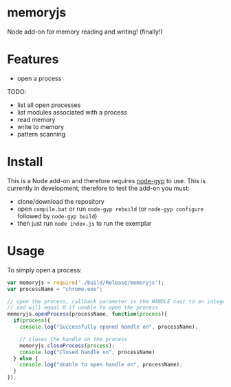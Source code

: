 # memoryjs
Node add-on for memory reading and writing! (finally!)

# Features

- open a process

TODO:
- list all open processes
- list modules associated with a process
- read memory
- write to memory
- pattern scanning

# Install

This is a Node add-on and therefore requires [node-gyp](https://github.com/nodejs/node-gyp) to use.
This is currently in development, therefore to test the add-on you must:

- clone/download the repository
- open `compile.bat` or run `node-gyp rebuild` (or `node-gyp configure` followed by `node-gyp build`)
- then just run `node index.js` to run the exemplar

# Usage

To simply open a process:
``` javascript
var memoryjs = require('./build/Release/memoryjs');
var processName = "chrome.exe";

// open the process, callback parameter is the HANDLE cast to an integer
// and will equal 0 if unable to open the process
memoryjs.openProcess(processName, function(process){
  if(process){
    console.log("Successfully opened handle on", processName);

    // closes the handle on the process
    memoryjs.closeProcess(process);
    console.log("Closed handle on", processName)
  } else {
    console.log("Unable to open handle on", processName);
  }
});
```
